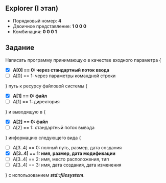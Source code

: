 ## Explorer (I этап)

- Порядковый номер: **4**
- Двоичное представление: **1 0 0 0**
- Комбинация: **0 0 0 1**


## Задание
Написать программу принимающую в качестве входного параметра {
- [X] **A[0] == 0: через стандартный поток ввода**
- [ ] A[0] == 1: через параметры командной строки

} путь к ресурсу файловой системы { 
- [X] **A[1] == 0: файл**
- [ ] A[1] == 1: директория

} и выводящую в { 
- [X] **A[2] == 0: файл**
- [ ] A[2] == 1: стандартный поток вывода

} информацию следующего вида { 
- [ ] A[3..4] == 0: полный путь, размер, дата создания
- [X] **A[3..4] == 1: имя, размер, дата модификации**
- [ ] A[3..4] == 2: имя, место расположения, тип
- [ ] A[3..4] == 3: имя, дата создания, дата изменения

} c использованием ***std::filesystem***.
